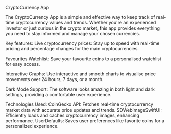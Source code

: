 CryptoCurrency App

The CryptoCurrency App is a simple and effective way to keep track of real-time cryptocurrency values and trends. 
Whether you're an experienced investor or just curious in the crypto market, this app provides everything you need to stay informed and manage your chosen currencies.


Key features:
Live cryptocurrency prices: Stay up to speed with real-time pricing and percentage changes for the main cryptocurrencies.

Favourites Watchlist: Save your favourite coins to a personalised watchlist for easy access.

Interactive Graphs: Use interactive and smooth charts to visualise price movements over 24 hours, 7 days, or a month.

Dark Mode Support: The software looks amazing in both light and dark settings, providing a comfortable user experience.


Technologies Used:
CoinGecko API: Fetches real-time cryptocurrency market data with accurate price updates and trends.
SDWebImageSwiftUI: Efficiently loads and caches cryptocurrency images, enhancing performance.
UserDefaults: Saves user preferences like favorite coins for a personalized experience.
